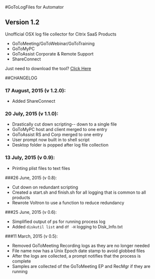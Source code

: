 #GoToLogFiles for Automator
## Version 1.2
Unofficial OSX log file collector for Citrix SaaS Products
* GoToMeeting/GoToWebinar/GoToTraining
* GoToMyPC
* GoToAssist Corporate & Remote Support
* ShareConnect

Just need to download the tool? [Click Here](https://github.com/robotmachine/GoToLogFiles/releases/download/v1.2.0/GoToLogFiles_v1.2.0.app.zip)  

##CHANGELOG
### 17 August, 2015 (v 1.2.0):
* Added ShareConnect
  
### 20 July, 2015 (v 1.1.0):
* Drastically cut down scripting-- down to a single file  
* GoToMyPC host and client merged to one entry  
* GoToAssist RS and Corp merged to one entry  
* User prompt now built in to shell script  
* Desktop folder is popped after log file collection  

### 13 July, 2015 (v 0.9):  
* Printing plist files to text files  
  
###26 June, 2015 (v 0.8):  
* Cut down on redundant scripting
* Created a start.sh and finish.sh for all logging that is common to all products
* Rewrote Voltron to use a function to reduce redundancy  

###25 June, 2015 (v 0.6):
* Simplified output of ps for running process log
* Added `diskutil list` and `df -H` logging to Disk_Info.txt

###11 March, 2015 (v 0.5):
* Removed GoToMeeting Recording logs as they are no longer needed  
* File name now has a Unix Epoch date stamp to avoid globbed files  
* After the logs are collected, a prompt notifies that the process is complete  
* Samples are collected of the GoToMeeting EP and RecMgr if they are running  
